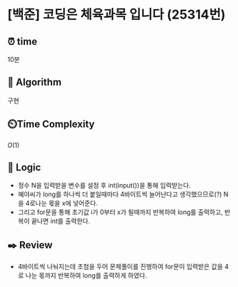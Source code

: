 # [백준] 코딩은 체육과목 입니다 (25314번)

## ⏰  **time**

10분

## :pushpin: **Algorithm**

구현

## ⏲️**Time Complexity**

$O(1)$

## :round_pushpin: **Logic**

- 정수 N을 입력받을 변수를 설정 후 int(input())을 통해 입력받는다.
- 혜야씨가 long를 하나씩 더 붙일때마다 4바이트씩 늘어난다고 생각했으므로(?) N을 4로나눈 몫을 x에 넣어준다.
- 그리고 for문을 통해 초기값 i가 0부터 x가 될때까지 반복하여 long를 출력하고, 반복이 끝나면 int를 출력한다.

## :black_nib: **Review**

- 4바이트씩 나눠지는데 초첨을 두어 문제풀이를 진행하여 for문이 입력받은 값을 4로 나눈 몫까지 반복하여 long를 출력하게 하였다.